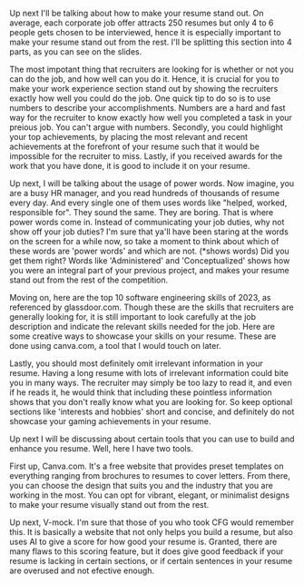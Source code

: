 Up next I'll be talking about how to make your resume stand out. On average, each corporate job offer attracts 250 resumes but only 4 to 6 people gets chosen to be interviewed, hence it is especially important to make your resume stand out from the rest. I'll be splitting this section into 4 parts, as you can see on the slides.

The most impotant thing that recruiters are looking for is whether or not you can do the job, and how well can you do it. Hence, it is crucial for you to make your work experience section stand out by showing the recruiters exactly how well you could do the job. One quick tip to do so is to use numbers to describe your accomplishments. Numbers are a hard and fast way for the recruiter to know exactly how well you completed a task in your preious job. You can't argue with numbers. Secondly, you could highlight your top achievements, by placing the most relevant and recent achievements at the forefront of your resume such that it would be impossible for the recruiter to miss. Lastly, if you received awards for the work that you have done, it is good to include it on your resume.

Up next, I will be talking about the usage of power words. Now imagine, you are a busy HR manager, and you read hundreds of thousands of resume every day. And every single one of them uses words like "helped, worked, responsible for". They sound the same. They are boring. That is where power words come in. Instead of communicating your job duties, why not show off your job duties? I'm sure that ya'll have been staring at the words on the screen for a while now, so take a moment to think about which of these words are 'power words' and which are not. (*shows words) Did you get them right? Words like 'Administered' and 'Conceptualized' shows how you were an integral part of your previous project, and makes your resume stand out from the rest of the competition.

Moving on, here are the top 10 software engineering skills of 2023, as referenced by glassdoor.com. Though these are the skills that recruiters are generally looking for, it is still important to look carefully at the job description and indicate the relevant skills needed for the job. Here are some creative ways to showcase your skills on your resume. These are done using canva.com, a tool that I would touch on later. 

Lastly, you should most definitely omit irrelevant information in your resume. Having a long resume with lots of irrelevant information could bite you in many ways. The recruiter may simply be too lazy to read it, and even if he reads it, he would think that including these pointless information shows that you don't really know what you are looking for. So keep optional sections like 'interests and hobbies' short and concise, and definitely do not showcase your gaming achievements in your resume.

Up next I will be discussing about certain tools that you can use to build and enhance you resume. Well, here I have two tools.

First up, Canva.com. It's a free website that provides preset templates on everything ranging from brochures to resumes to cover letters. From there, you can choose the design that suits you and the industry that you are working in the most. You can opt for vibrant, elegant, or minimalist designs to make your resume visually stand out from the rest.

Up next, V-mock. I'm sure that those of you who took CFG would remember this. It is basically a website that not only helps you build a resume, but also uses AI to give a score for how good your resume is. Granted, there are many flaws to this scoring feature, but it does give good feedback if your resume is lacking in certain sections, or if certain sentences in your resume are overused and not efective enough.